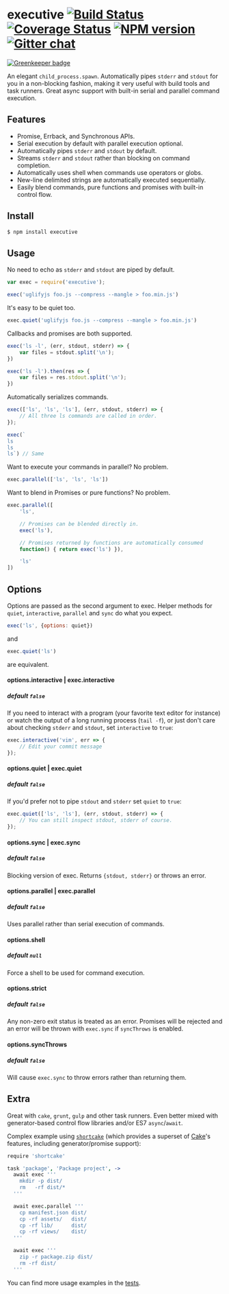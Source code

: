 # executive [![Build Status][travis-image]][travis-url] [![Coverage Status][coveralls-image]][coveralls-url] [![NPM version][npm-image]][npm-url]  [![Gitter chat][gitter-image]][gitter-url]

[![Greenkeeper badge](https://badges.greenkeeper.io/zeekay/executive.svg)](https://greenkeeper.io/)

An elegant `child_process.spawn`. Automatically pipes `stderr` and `stdout` for
you in a non-blocking fashion, making it very useful with build tools and task
runners. Great async support with built-in serial and parallel command execution.

## Features
- Promise, Errback, and Synchronous APIs.
- Serial execution by default with parallel execution optional.
- Automatically pipes `stderr` and `stdout` by default.
- Streams `stderr` and `stdout` rather than blocking on command completion.
- Automatically uses shell when commands use operators or globs.
- New-line delimited strings are automatically executed sequentially.
- Easily blend commands, pure functions and promises with built-in control flow.

## Install
```bash
$ npm install executive
```

## Usage

No need to echo as `stderr` and `stdout` are piped by default.

```javascript
var exec = require('executive');

exec('uglifyjs foo.js --compress --mangle > foo.min.js')
```

It's easy to be quiet too.
```javascript
exec.quiet('uglifyjs foo.js --compress --mangle > foo.min.js')
```

Callbacks and promises are both supported.
```javascript
exec('ls -l', (err, stdout, stderr) => {
    var files = stdout.split('\n');
})

exec('ls -l').then(res => {
    var files = res.stdout.split('\n');
})
```

Automatically serializes commands.

```javascript
exec(['ls', 'ls', 'ls'], (err, stdout, stderr) => {
    // All three ls commands are called in order.
});

exec(`
ls
ls
ls`) // Same
```

Want to execute your commands in parallel? No problem.
```javascript
exec.parallel(['ls', 'ls', 'ls'])
```

Want to blend in Promises or pure functions? No problem.
```javascript
exec.parallel([
    'ls',

    // Promises can be blended directly in.
    exec('ls'),

    // Promises returned by functions are automatically consumed
    function() { return exec('ls') }),

    'ls'
])

```

## Options
Options are passed as the second argument to exec. Helper methods for
`quiet`, `interactive`, `parallel` and `sync` do what you expect.

```javascript
exec('ls', {options: quiet})
```

and

```javascript
exec.quiet('ls')
```

are equivalent.

#### options.interactive | exec.interactive
##### default `false`

If you need to interact with a program (your favorite text editor for instance)
or watch the output of a long running process (`tail -f`), or just don't care
about checking `stderr` and `stdout`, set `interactive` to `true`:

```javascript
exec.interactive('vim', err => {
    // Edit your commit message
});
```

#### options.quiet | exec.quiet
##### default `false`

If you'd prefer not to pipe `stdout` and `stderr` set `quiet` to `true`:

```javascript
exec.quiet(['ls', 'ls'], (err, stdout, stderr) => {
    // You can still inspect stdout, stderr of course.
});
```

#### options.sync | exec.sync
##### default `false`
Blocking version of exec. Returns `{stdout, stderr}` or throws an error.

#### options.parallel | exec.parallel
##### default `false`
Uses parallel rather than serial execution of commands.

#### options.shell
##### default `null`
Force a shell to be used for command execution.

#### options.strict
##### default `false`
Any non-zero exit status is treated as an error. Promises will be rejected and
an error will be thrown with `exec.sync` if `syncThrows` is enabled.

#### options.syncThrows
##### default `false`
Will cause `exec.sync` to throw errors rather than returning them.

## Extra
Great with `cake`, `grunt`, `gulp` and other task runners. Even better mixed
with generator-based control flow libraries and/or ES7 `async`/`await`.

Complex example using [`shortcake`](http://github.com/zeekay/shortcake) (which
provides a superset of [Cake](http://coffeescript.org)'s features, including
generator/promise support):

```coffeescript
require 'shortcake'

task 'package', 'Package project', ->
  await exec '''
    mkdir -p dist/
    rm   -rf dist/*
  '''

  await exec.parallel '''
    cp manifest.json dist/
    cp -rf assets/   dist/
    cp -rf lib/      dist/
    cp -rf views/    dist/
  '''

  await exec '''
    zip -r package.zip dist/
    rm -rf dist/
  '''
```

You can find more usage examples in the [tests](test/test.coffee).

[travis-url]:      https://travis-ci.org/zeekay/executive
[travis-image]:    https://img.shields.io/travis/zeekay/executive.svg
[coveralls-url]:   https://coveralls.io/r/zeekay/executive/
[coveralls-image]: https://img.shields.io/coveralls/zeekay/executive.svg
[npm-url]:         https://www.npmjs.com/package/executive
[npm-image]:       https://img.shields.io/npm/v/executive.svg
[downloads-image]: https://img.shields.io/npm/dm/executive.svg
[downloads-url]:   http://badge.fury.io/js/executive
[gitter-image]:    https://badges.gitter.im/zeekay/say-hi.svg
[gitter-url]:      https://gitter.im/zeekay/say-hi
